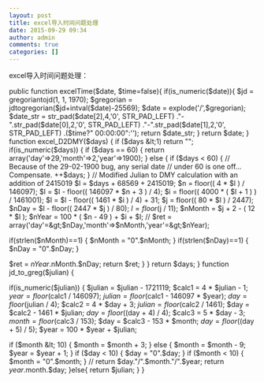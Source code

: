 ```yaml
---
layout: post
title: excel导入时间问题处理
date: 2015-09-29 09:34
author: admin
comments: true
categories: []
---
```

excel导入时间问题处理：

public function excelTime($date, $time=false){
if(is_numeric($date)){
$jd = gregoriantojd(1, 1, 1970);
$gregorian = jdtogregorian($jd+intval($date)-25569);
$date = explode('/',$gregorian);
$date_str = str_pad($date[2],4,'0', STR_PAD_LEFT)
."-".str_pad($date[0],2,'0', STR_PAD_LEFT)
."-".str_pad($date[1],2,'0', STR_PAD_LEFT)
.($time?" 00:00:00":'');
return $date_str;
}
return $date;
}
function excel_D2DMY($days) {
if ($days &lt;1) return "";
if(is_numeric($days))
{
if ($days == 60) {
return array('day'=&gt;29,'month'=&gt;2,'year'=&gt;1900);
} else {
if ($days &lt; 60) {
// Because of the 29-02-1900 bug, any serial date
// under 60 is one off... Compensate.
++$days;
}
// Modified Julian to DMY calculation with an addition of 2415019
$l = $days + 68569 + 2415019;
$n = floor(( 4 * $l ) / 146097);
$l = $l - floor(( 146097 * $n + 3 ) / 4);
$i = floor(( 4000 * ( $l + 1 ) ) / 1461001);
$l = $l - floor(( 1461 * $i ) / 4) + 31;
$j = floor(( 80 * $l ) / 2447);
$nDay = $l - floor(( 2447 * $j ) / 80);
$l = floor($j / 11);
$nMonth = $j + 2 - ( 12 * $l );
$nYear = 100 * ( $n - 49 ) + $i + $l;
// $ret = array('day'=&gt;$nDay,'month'=&gt;$nMonth,'year'=&gt;$nYear);

if(strlen($nMonth)==1)
{
$nMonth = "0".$nMonth;
}
if(strlen($nDay)==1)
{
$nDay = "0".$nDay;
}

$ret = $nYear.$nMonth.$nDay;
return $ret;
}
}
return $days;
}
function jd_to_greg($julian) {

if(is_numeric($julian))
{
$julian = $julian - 1721119;
$calc1 = 4 * $julian - 1;
$year = floor($calc1 / 146097);
$julian = floor($calc1 - 146097 * $year);
$day = floor($julian / 4);
$calc2 = 4 * $day + 3;
$julian = floor($calc2 / 1461);
$day = $calc2 - 1461 * $julian;
$day = floor(($day + 4) / 4);
$calc3 = 5 * $day - 3;
$month = floor($calc3 / 153);
$day = $calc3 - 153 * $month;
$day = floor(($day + 5) / 5);
$year = 100 * $year + $julian;

if ($month &lt; 10) {
$month = $month + 3;
}
else {
$month = $month - 9;
$year = $year + 1;
}
if ($day &lt; 10) {
$day = "0".$day;
}
if ($month &lt; 10) {
$month = "0".$month;
}
// return $day."/".$month."/".$year;
return $year.$month.$day;
}else{
return $julian;
}
}
